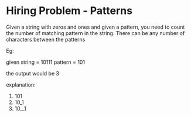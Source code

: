# Hiring Problem - Patterns

Given a string with zeros and ones and given a pattern, you need to count the number of matching pattern in the string. There can be any number of characters between the patterns

Eg:

 given string = 10111
 pattern = 101

 the output would be 3

 explanation:
 1. 101
 2. 10_1
 3. 10__1